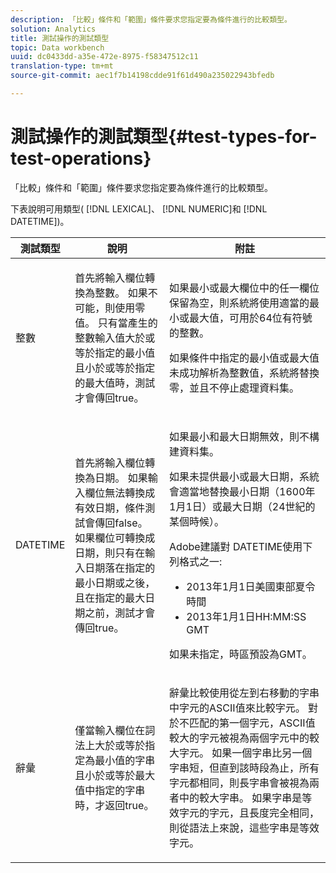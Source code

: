 ```yaml
---
description: 「比較」條件和「範圍」條件要求您指定要為條件進行的比較類型。
solution: Analytics
title: 測試操作的測試類型
topic: Data workbench
uuid: dc0433dd-a35e-472e-8975-f58347512c11
translation-type: tm+mt
source-git-commit: aec1f7b14198cdde91f61d490a235022943bfedb

---
```



# 測試操作的測試類型{#test-types-for-test-operations}

「比較」條件和「範圍」條件要求您指定要為條件進行的比較類型。

下表說明可用類型( [!DNL LEXICAL]、 [!DNL NUMERIC]和 [!DNL DATETIME])。

<table id="table_1B3AD8BDF0414D0AB8EE0E6D1B53E2CE"> 
 <thead> 
  <tr> 
   <th colname="col1" class="entry"> 測試類型 </th> 
   <th colname="col2" class="entry"> 說明 </th> 
   <th colname="col3" class="entry"> 附註 </th> 
  </tr> 
 </thead>
 <tbody> 
  <tr> 
   <td colname="col1"> <p><span class="wintitle"> 整數</span> </p> </td> 
   <td colname="col2"> <p>首先將輸入欄位轉換為整數。 如果不可能，則使用零值。 只有當產生的整數輸入值大於或等於指定的最小值且小於或等於指定的最大值時，測試才會傳回true。 </p> </td> 
   <td colname="col3"> <p>如果最小或最大欄位中的任一欄位保留為空，則系統將使用適當的最小或最大值，可用於64位有符號的整數。 </p> <p> 如果條件中指定的最小值或最大值未成功解析為整數值，系統將替換零，並且不停止處理資料集。 </p> </td> 
  </tr> 
  <tr> 
   <td colname="col1"> <p><span class="wintitle"> DATETIME</span> </p> </td> 
   <td colname="col2"> <p>首先將輸入欄位轉換為日期。 如果輸入欄位無法轉換成有效日期，條件測試會傳回false。 如果欄位可轉換成日期，則只有在輸入日期落在指定的最小日期或之後，且在指定的最大日期之前，測試才會傳回true。 </p> </td> 
   <td colname="col3"> <p>如果最小和最大日期無效，則不構建資料集。 </p> <p> 如果未提供最小或最大日期，系統會適當地替換最小日期（1600年1月1日）或最大日期（24世紀的某個時候）。 </p> <p> Adobe建議對 <span class="wintitle"> DATETIME使用下列格式之一</span>: </p> 
    <ul id="ul_44F469CC5D974382AF70D7B1975CF077"> 
     <li id="li_DB5FD4AFD6B34436ACD7C13282F64956"> 2013年1月1日美國東部夏令時間 </li> 
     <li id="li_307580C3F97D495BB16F1212DB38CE37"> 2013年1月1日HH:MM:SS GMT </li> 
    </ul> <p> 如果未指定，時區預設為GMT。 </p> </td> 
  </tr> 
  <tr> 
   <td colname="col1"> <p><span class="wintitle"> 辭彙</span> </p> </td> 
   <td colname="col2"> <p>僅當輸入欄位在詞法上大於或等於指定為最小值的字串且小於或等於最大值中指定的字串時，才返回true。 </p> </td> 
   <td colname="col3"> <p>辭彙比較使用從左到右移動的字串中字元的ASCII值來比較字元。 對於不匹配的第一個字元，ASCII值較大的字元被視為兩個字元中的較大字元。 如果一個字串比另一個字串短，但直到該時段為止，所有字元都相同，則長字串會被視為兩者中的較大字串。 如果字串是等效字元的字元，且長度完全相同，則從語法上來說，這些字串是等效字元。 </p> </td> 
  </tr> 
 </tbody> 
</table>

